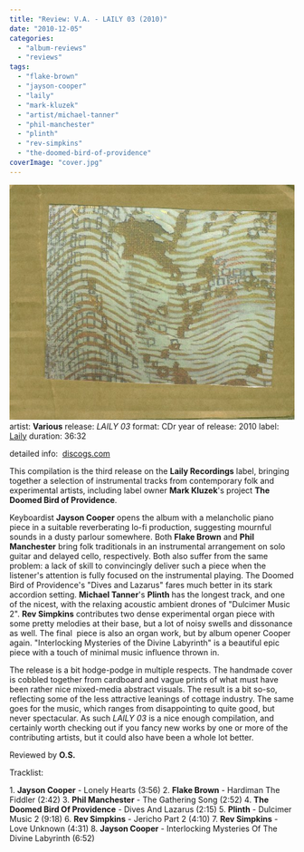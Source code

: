 ```yaml
---
title: "Review: V.A. - LAILY 03 (2010)"
date: "2010-12-05"
categories: 
  - "album-reviews"
  - "reviews"
tags: 
  - "flake-brown"
  - "jayson-cooper"
  - "laily"
  - "mark-kluzek"
  - "artist/michael-tanner"
  - "phil-manchester"
  - "plinth"
  - "rev-simpkins"
  - "the-doomed-bird-of-providence"
coverImage: "cover.jpg"
---
```


[![](images/cover.jpg "laily03")](http://www.eveningoflight.nl/wordpress/wp-content/uploads/2010/12/cover.jpg)artist: **Various** release: _LAILY 03_ format: CDr year of release: 2010 label: [Laily](http://lailyrecordings.wordpress.com/) duration: 36:32

detailed info:  [discogs.com](http://www.discogs.com/Various-Various-Artists/release/2535397)

This compilation is the third release on the **Laily Recordings** label, bringing together a selection of instrumental tracks from contemporary folk and experimental artists, including label owner **Mark Kluzek**'s project **The Doomed Bird of Providence**.

Keyboardist **Jayson Cooper** opens the album with a melancholic piano piece in a suitable reverberating lo-fi production, suggesting mournful sounds in a dusty parlour somewhere. Both **Flake Brown** and **Phil Manchester** bring folk traditionals in an instrumental arrangement on solo guitar and delayed cello, respectively. Both also suffer from the same problem: a lack of skill to convincingly deliver such a piece when the listener's attention is fully focused on the instrumental playing. The Doomed Bird of Providence's "Dives and Lazarus" fares much better in its stark accordion setting. **Michael Tanner**'s **Plinth** has the longest track, and one of the nicest, with the relaxing acoustic ambient drones of "Dulcimer Music 2". **Rev Simpkins** contributes two dense experimental organ piece with some pretty melodies at their base, but a lot of noisy swells and dissonance as well. The final  piece is also an organ work, but by album opener Cooper again. "Interlocking Mysteries of the Divine Labyrinth" is a beautiful epic piece with a touch of minimal music influence thrown in.

The release is a bit hodge-podge in multiple respects. The handmade cover is cobbled together from cardboard and vague prints of what must have been rather nice mixed-media abstract visuals. The result is a bit so-so, reflecting some of the less attractive leanings of cottage industry. The same goes for the music, which ranges from disappointing to quite good, but never spectacular. As such _LAILY 03_ is a nice enough compilation, and certainly worth checking out if you fancy new works by one or more of the contributing artists, but it could also have been a whole lot better.

Reviewed by **O.S.**

Tracklist:

1\. **Jayson Cooper** - Lonely Hearts (3:56) 2. **Flake Brown** - Hardiman The Fiddler (2:42) 3. **Phil Manchester** - The Gathering Song (2:52) 4. **The Doomed Bird Of Providence** - Dives And Lazarus (2:15) 5. **Plinth** - Dulcimer Music 2 (9:18) 6. **Rev Simpkins** - Jericho Part 2 (4:10) 7. **Rev Simpkins** - Love Unknown (4:31) 8. **Jayson Cooper** - Interlocking Mysteries Of The Divine Labyrinth (6:52)
